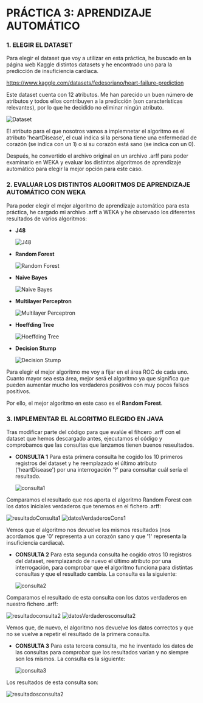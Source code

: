 # PRÁCTICA 3: APRENDIZAJE AUTOMÁTICO

### 1. ELEGIR EL DATASET 
Para elegir el dataset que voy a utilizar en esta práctica, he buscado en la página web Kaggle distintos datasets y he encontrado uno para la predicción de insuficiencia cardiaca.

https://www.kaggle.com/datasets/fedesoriano/heart-failure-prediction

Este dataset cuenta con 12 atributos. Me han parecido un buen número de atributos y todos ellos contribuyen a la predicción (son características relevantes), por lo que he decidido no eliminar ningún atributo.

  ![Dataset](https://github.com/serenablanco/aprendizajeAutomaticoIA/blob/main/img/atributosDataset.png)
  
El atributo para el que nosotros vamos a implemnetar el algoritmo es el atributo 'heartDisease', el cual indica si la persona tiene una enfermedad de corazón (se indica con un 1) o si su corazón está sano (se indica con un 0).

Después, he convertido el archivo original en un archivo .arff para poder examinarlo en WEKA y evaluar los distintos algoritmos de aprendizaje automático para elegir la mejor opción para este caso.

### 2. EVALUAR LOS DISTINTOS ALGORITMOS DE APRENDIZAJE AUTOMÁTICO CON WEKA
Para poder elegir el mejor algoritmo de aprendizaje automático para esta práctica, he cargado mi archivo .arff a WEKA y he observado los diferentes resultados de varios algoritmos:

* **J48**

  ![J48](https://github.com/serenablanco/aprendizajeAutomaticoIA/blob/main/img/j48.png)

* **Random Forest**

  ![Random Forest](https://github.com/serenablanco/aprendizajeAutomaticoIA/blob/main/img/randomForest.png)

* **Naive Bayes**

  ![Naive Bayes](https://github.com/serenablanco/aprendizajeAutomaticoIA/blob/main/img/naivebayes.png)

* **Multilayer Perceptron**

  ![Multilayer Perceptron](https://github.com/serenablanco/aprendizajeAutomaticoIA/blob/main/img/multilayerperceptron.png)

* **Hoeffding Tree**

  ![Hoeffding Tree](https://github.com/serenablanco/aprendizajeAutomaticoIA/blob/main/img/hoeffdingTree.png)

* **Decision Stump**

  ![Decision Stump](https://github.com/serenablanco/aprendizajeAutomaticoIA/blob/main/img/decisionStump.png)


Para elegir el mejor algoritmo me voy a fijar en el área ROC de cada uno. Cuanto mayor sea esta área, mejor será el algoritmo ya que significa que pueden aumentar mucho los verdaderos positivos con muy pocos falsos positivos.

Por ello, el mejor algoritmo en este caso es el **Random Forest**.

### 3. IMPLEMENTAR EL ALGORITMO ELEGIDO EN JAVA

Tras modificar parte del código para que evalúe el fihcero .arff con el dataset que hemos descargado antes, ejecutamos el código y comprobamos que las consultas que lanzamos tienen buenos reseultados.

* **CONSULTA 1**
Para esta primera consulta he cogido los 10 primeros registros del dataset y he reemplazado el último atributo ('heartDisease') por una interrogación '?' para consultar cuál sería el resultado.

  ![consulta1](https://github.com/serenablanco/aprendizajeAutomaticoIA/blob/main/img/consulta1.png)
  
Comparamos el resultado que nos aporta el algoritmo Random Forest con los datos iniciales verdaderos que tenemos en el fichero .arff:

  ![resultadoConsulta1](https://github.com/serenablanco/aprendizajeAutomaticoIA/blob/main/img/resultadoConsulta1.png) ![datosVerdaderosCons1](https://github.com/serenablanco/aprendizajeAutomaticoIA/blob/main/img/datosVerdaderosConsulta1.png)
  
Vemos que el algoritmo nos devuelve los mismos resultados (nos acordamos que '0' representa a un corazón sano y que '1' representa la insuficiencia cardiaca).

* **CONSULTA 2**
Para esta segunda consulta he cogido otros 10 registros del dataset, reemplazando de nuevo el último atributo por una interrogación, para comprobar que el algoritmo funciona para distintas consultas y que el resultado cambia. La consulta es la siguiente:

  ![consulta2](https://github.com/serenablanco/aprendizajeAutomaticoIA/blob/main/img/consulta2.png)
  
Comparamos el resultado de esta consulta con los datos verdaderos en nuestro fichero .arff:

  ![resultadoconsulta2](https://github.com/serenablanco/aprendizajeAutomaticoIA/blob/main/img/resultadoConsulta2.png) ![datosVerdaderosconsulta2](https://github.com/serenablanco/aprendizajeAutomaticoIA/blob/main/img/datosVerdaderosConsulta2.png)
  
Vemos que, de nuevo, el algoritmo nos devuelve los datos correctos y que no se vuelve a repetir el resultado de la primera consulta.

* **CONSULTA 3**
Para esta tercera consulta, me he inventado los datos de las consultas para comprobar que los resultados varían y no siempre son los mismos. La consulta es la siguiente:

  ![consulta3](https://github.com/serenablanco/aprendizajeAutomaticoIA/blob/main/img/consulta3.png)
  
Los resultados de esta consulta son:

  ![resultadosconsulta2](https://github.com/serenablanco/aprendizajeAutomaticoIA/blob/main/img/resultadoConsulta2.png)







